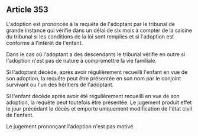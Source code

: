 Article 353
----
L'adoption est prononcée à la requête de l'adoptant par le tribunal de grande
instance qui vérifie dans un délai de six mois à compter de la saisine du
tribunal si les conditions de la loi sont remplies et si l'adoption est conforme
à l'intérêt de l'enfant.

Dans le cas où l'adoptant a des descendants le tribunal vérifie en outre si
l'adoption n'est pas de nature à compromettre la vie familiale.

Si l'adoptant décède, après avoir régulièrement recueilli l'enfant en vue de son
adoption, la requête peut être présentée en son nom par le conjoint survivant ou
l'un des héritiers de l'adoptant.

Si l'enfant décède après avoir été régulièrement recueilli en vue de son
adoption, la requête peut toutefois être présentée. Le jugement produit effet le
jour précédant le décès et emporte uniquement modification de l'état civil de
l'enfant.

Le jugement prononçant l'adoption n'est pas motivé.
